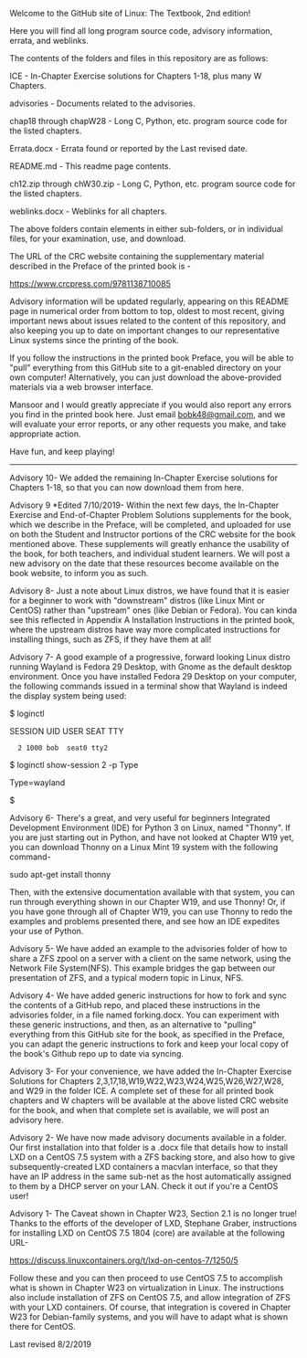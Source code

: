 Welcome to the GitHub site of Linux: The Textbook, 2nd edition!

Here you will find all long program source code, 
advisory information, errata, and weblinks.

The contents of the folders and files in this repository are as follows:

ICE - In-Chapter Exercise solutions for Chapters 1-18, plus many W Chapters.

advisories - Documents related to the advisories.

chap18 through chapW28 - Long C, Python, etc. program source code for the listed chapters.

Errata.docx - Errata found or reported by the Last revised date.

README.md - This readme page contents.

ch12.zip through chW30.zip - Long C, Python, etc. program source code for the listed chapters.

weblinks.docx - Weblinks for all chapters.

The above folders contain elements in either sub-folders, or in individual files, for your examination, use, and download.

The URL of the CRC website containing the supplementary
material described in the Preface of the printed book is -

https://www.crcpress.com/9781138710085

Advisory information will be updated regularly, appearing on this README page in numerical order
from bottom to top, oldest to most recent, giving important news about issues related to
the content of this repository, and also keeping you up to date on
important changes to our representative Linux systems since the printing of the book.

If you follow the instructions in the printed book Preface, you will be able 
to "pull" everything from this GitHub site to a git-enabled directory on your own computer! 
Alternatively, you can just download the above-provided materials via a web
browser interface.

Mansoor and I would greatly appreciate if you would also report any errors you find in the printed book here.
Just email bobk48@gmail.com, and we will evaluate your error reports,
or any other requests you make, and take appropriate action.

Have fun, and keep playing!

---------------------------

Advisory 10- We added the remaining In-Chapter Exercise solutions for Chapters 1-18, so that you can now download them from here.

Advisory 9 *Edited 7/10/2019- Within the next few days, the In-Chapter Exercise and End-of-Chapter Problem Solutions supplements for the book, which we describe in the Preface, will be completed, and uploaded for use on both the Student and Instructor portions of the CRC website for the book mentioned above. These supplements will greatly enhance the usability of the book, for both teachers, and individual student learners. We will post a new advisory on the date that these resources become available on the book website, to inform you as such.

Advisory 8- Just a note about Linux distros, we have found that it is easier for a beginner to work with "downstream" distros (like Linux Mint or CentOS) rather than "upstream" ones (like Debian or Fedora). You can kinda see this reflected in Appendix A Installation Instructions in the printed book, where the upstream distros have way more complicated instructions for installing things, such as ZFS, if they have them at all!

Advisory 7- A good example of a progressive, forward looking Linux distro running Wayland is Fedora 29 Desktop, with Gnome as the default desktop environment. Once you have installed Fedora 29 Desktop on your computer, the following commands issued in a terminal show that Wayland is indeed the display system being used:

$ loginctl

SESSION  UID USER SEAT  TTY 

      2 1000 bob  seat0 tty2

$ loginctl show-session 2 -p Type

Type=wayland

$

Advisory 6- There's a great, and very useful for beginners Integrated Development Environment (IDE) for Python 3 on Linux, named "Thonny". If you are just starting out in Python, and have not looked at Chapter W19 yet, you can download Thonny on a Linux Mint 19 system with the following command-

sudo apt-get install thonny

Then, with the extensive documentation available with that system, you can run through everything shown in our Chapter W19, and use Thonny! Or, if you have gone through all of Chapter W19, you can use Thonny to redo the examples and problems presented there, and see how an IDE expedites your use of Python.

Advisory 5- We have added an example to the advisories folder of how to share a ZFS zpool on a server with a client on the same network, using the Network File System(NFS). This example bridges the gap between our presentation of ZFS, and a typical modern topic in Linux, NFS.

Advisory 4- We have added generic instructions for how to fork and sync the contents of a GitHub repo, and placed these instructions in the advisories folder, in a file named forking.docx. You can experiment with these generic instructions, and then, as an alternative to "pulling" everything from this GitHub site for the book, as specified in the Preface, you can adapt the generic instructions to fork and keep your local copy of the book's Github repo up to date via syncing.

Advisory 3- For your convenience, we have added the In-Chapter Exercise Solutions for Chapters 2,3,17,18,W19,W22,W23,W24,W25,W26,W27,W28, and W29 in the folder ICE.
A complete set of these for all printed book chapters and W chapters will be available at the above listed CRC website for the book,
and when that complete set is available, we will post an advisory here.

Advisory 2- We have now made advisory documents available in a folder. Our first installation into that folder is a .docx file that details how to install LXD on a CentOS 7.5 system with a ZFS backing store, and also how to give subsequently-created LXD containers a macvlan interface, so that they have an IP address in the same sub-net as the host automatically assigned to them by a DHCP server on your LAN. Check it out if you're a CentOS user!

Advisory 1- The Caveat shown in Chapter W23, Section 2.1 is no longer true! Thanks to the efforts of the developer of LXD, Stephane Graber, instructions for installing LXD on CentOS 7.5 1804 (core) are available at the following URL-

https://discuss.linuxcontainers.org/t/lxd-on-centos-7/1250/5

Follow these and you can then proceed to use CentOS 7.5 to accomplish what is shown in Chapter W23 on virtualization in Linux. The instructions also include installation of ZFS on CentOS 7.5, and allow integration of ZFS with your LXD containers. Of course, that integration is covered in Chapter W23 for Debian-family systems, and you will have to adapt what is shown there for CentOS.


Last revised 8/2/2019
